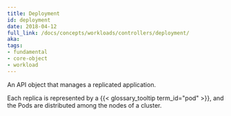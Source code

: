 ```yaml
---
title: Deployment
id: deployment
date: 2018-04-12
full_link: /docs/concepts/workloads/controllers/deployment/
aka: 
tags:
- fundamental
- core-object
- workload 
---
```

 An API object that manages a replicated application.

<!--more--> 

Each replica is represented by a {{< glossary_tooltip term_id="pod" >}}, and the Pods are distributed among the nodes of a cluster.

